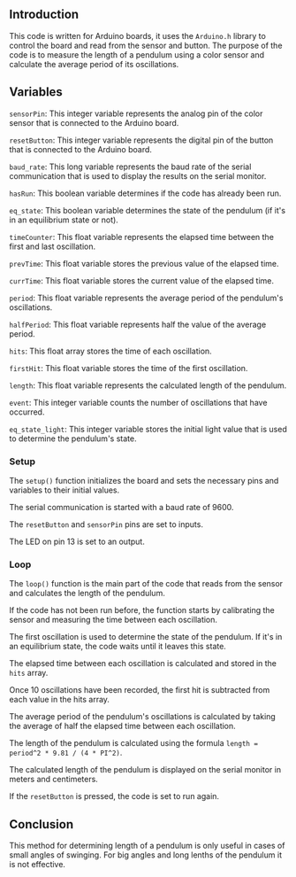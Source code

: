 ## Introduction
This code is written for Arduino boards, it uses the `Arduino.h` library to control the board and read from the sensor and button. The purpose of the code is to measure the length of a pendulum using a color sensor and calculate the average period of its oscillations.

## Variables
`sensorPin`: This integer variable represents the analog pin of the color sensor that is connected to the Arduino board.

`resetButton`: This integer variable represents the digital pin of the button that is connected to the Arduino board.

`baud_rate`: This long variable represents the baud rate of the serial communication that is used to display the results on the serial monitor.

`hasRun`: This boolean variable determines if the code has already been run.

`eq_state`: This boolean variable determines the state of the pendulum (if it's in an equilibrium state or not).

`timeCounter`: This float variable represents the elapsed time between the first and last oscillation.

`prevTime`: This float variable stores the previous value of the elapsed time.

`currTime`: This float variable stores the current value of the elapsed time.

`period`: This float variable represents the average period of the pendulum's oscillations.

`halfPeriod`: This float variable represents half the value of the average period.

`hits`: This float array stores the time of each oscillation.

`firstHit`: This float variable stores the time of the first oscillation.

`length`: This float variable represents the calculated length of the pendulum.

`event`: This integer variable counts the number of oscillations that have occurred.

`eq_state_light`: This integer variable stores the initial light value that is used to determine the pendulum's state.

### Setup
The `setup()` function initializes the board and sets the necessary pins and variables to their initial values.

The serial communication is started with a baud rate of 9600.

The `resetButton` and `sensorPin` pins are set to inputs.

The LED on pin 13 is set to an output.

### Loop
The `loop()` function is the main part of the code that reads from the sensor and calculates the length of the pendulum.

If the code has not been run before, the function starts by calibrating the sensor and measuring the time between each oscillation.

The first oscillation is used to determine the state of the pendulum. If it's in an equilibrium state, the code waits until it leaves this state.

The elapsed time between each oscillation is calculated and stored in the `hits` array.

Once 10 oscillations have been recorded, the first hit is subtracted from each value in the hits array.

The average period of the pendulum's oscillations is calculated by taking the average of half the elapsed time between each oscillation.

The length of the pendulum is calculated using the formula `length = period^2 * 9.81 / (4 * PI^2)`.

The calculated length of the pendulum is displayed on the serial monitor in meters and centimeters.

If the `resetButton` is pressed, the code is set to run again.

## Conclusion
This method for determining length of a pendulum is only useful in cases of small angles of swinging. For big angles and long lenths of the pendulum it is not effective.
